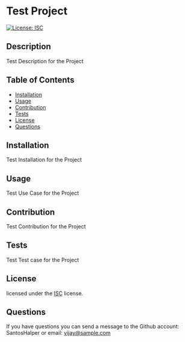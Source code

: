 # Test Project

  [![License: ISC](https://img.shields.io/badge/License-ISC-blue.svg)](https://opensource.org/licenses/ISC)

  ## Description

  Test Description for the Project

  ## Table of Contents

  - [Installation](#installation)
  - [Usage](#usage)
  - [Contribution](#contribution)
  - [Tests](#tests)
  - [License](#license)
  - [Questions](#questions)

  <h2 id="installation">Installation</h2>
  Test Installation for the Project

  <h2 id="usage">Usage</h2>
  Test Use Case for the Project

  <h2 id="contribution">Contribution</h2>
  Test Contribution for the Project

  <h2 id="tests">Tests</h2>
  Test Test case for the Project

  <h2 id="license">License</h2>
  licensed under the <a href="https://opensource.org/licenses/ISC">ISC</a> license.

  <h2 id="questions">Questions</h2>
  
  If you have questions you can send a message to 
  the Github account: SantosHalper
  or 
  email: vijay@sample.com

